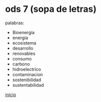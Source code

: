 # ods 7 (sopa de letras)

palabras:
- Bioenergia 
- energia 
- ecosistema
- desarrollo
- renovables
- consumo
- carbono
- hidroelectrico
- contaminacion
- sostenibilidad
- sustentabilidad

[inicio](README.md)
